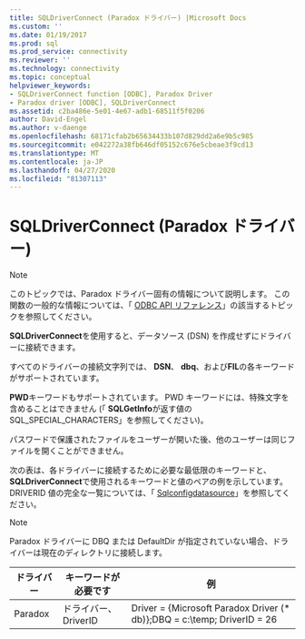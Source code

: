 ```yaml
---
title: SQLDriverConnect (Paradox ドライバー) |Microsoft Docs
ms.custom: ''
ms.date: 01/19/2017
ms.prod: sql
ms.prod_service: connectivity
ms.reviewer: ''
ms.technology: connectivity
ms.topic: conceptual
helpviewer_keywords:
- SQLDriverConnect function [ODBC], Paradox Driver
- Paradox driver [ODBC], SQLDriverConnect
ms.assetid: c2ba486e-5e01-4e67-adb1-68511f5f0206
author: David-Engel
ms.author: v-daenge
ms.openlocfilehash: 68171cfab2b65634433b107d829dd2a6e9b5c985
ms.sourcegitcommit: e042272a38fb646df05152c676e5cbeae3f9cd13
ms.translationtype: MT
ms.contentlocale: ja-JP
ms.lasthandoff: 04/27/2020
ms.locfileid: "81307113"
---
```

# <a name="sqldriverconnect-paradox-driver"></a>SQLDriverConnect (Paradox ドライバー)
> [!NOTE]  
>  このトピックでは、Paradox ドライバー固有の情報について説明します。 この関数の一般的な情報については、「 [ODBC API リファレンス](../../odbc/reference/syntax/odbc-api-reference.md)」の該当するトピックを参照してください。  
  
 **SQLDriverConnect**を使用すると、データソース (DSN) を作成せずにドライバーに接続できます。  
  
 すべてのドライバーの接続文字列では、 **DSN**、 **dbq**、および**FIL**の各キーワードがサポートされています。  
  
 **PWD**キーワードもサポートされています。 PWD キーワードには、特殊文字を含めることはできません (「 **SQLGetInfo**が返す値の SQL_SPECIAL_CHARACTERS」を参照してください)。  
  
 パスワードで保護されたファイルをユーザーが開いた後、他のユーザーは同じファイルを開くことができません。  
  
 次の表は、各ドライバーに接続するために必要な最低限のキーワードと、 **SQLDriverConnect**で使用されるキーワードと値のペアの例を示しています。 DRIVERID 値の完全な一覧については、「 [Sqlconfigdatasource](../../odbc/microsoft/sqlconfigdatasource-paradox-driver.md)」を参照してください。  
  
> [!NOTE]  
>  Paradox ドライバーに DBQ または DefaultDir が指定されていない場合、ドライバーは現在のディレクトリに接続します。  
  
|ドライバー|キーワードが必要です|例|  
|------------|-----------------------|-------------|  
|Paradox|ドライバー、DriverID|Driver = {Microsoft Paradox Driver (* db)};DBQ = c:\temp; DriverID = 26|
